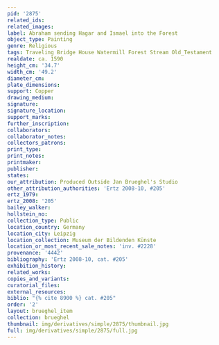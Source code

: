 ```yaml
---
pid: '2875'
related_ids: 
related_images: 
label: Abraham sending Hagar and Ismael into the Forest
object_type: Painting
genre: Religious
tags: Traveling Bridge House Watermill Forest Stream Old_Testament
realdate: ca. 1590
height_cm: '34.7'
width_cm: '49.2'
diameter_cm: 
plate_dimensions: 
support: Copper
drawing_medium: 
signature: 
signature_location: 
support_marks: 
further_inscription: 
collaborators: 
collaborator_notes: 
collectors_patrons: 
print_type: 
print_notes: 
printmaker: 
publisher: 
states: 
our_attribution: Produced Outside Jan Brueghel's Studio
other_attribution_authorities: 'Ertz 2008-10, #205'
ertz_1979: 
ertz_2008: '205'
bailey_walker: 
hollstein_no: 
collection_type: Public
location_country: Germany
location_city: Leipzig
location_collection: Museum der Bildenden Künste
location_or_most_recent_sale_notes: 'inv. #2228'
provenance: '4442'
bibliography: 'Ertz 2008-10, cat. #205'
exhibition_history: 
related_works: 
copies_and_variants: 
curatorial_files: 
external_resources: 
biblio: "{% cite 8900 %} cat. #205"
order: '2'
layout: brueghel_item
collection: brueghel
thumbnail: img/derivatives/simple/2875/thumbnail.jpg
full: img/derivatives/simple/2875/full.jpg
---
```

